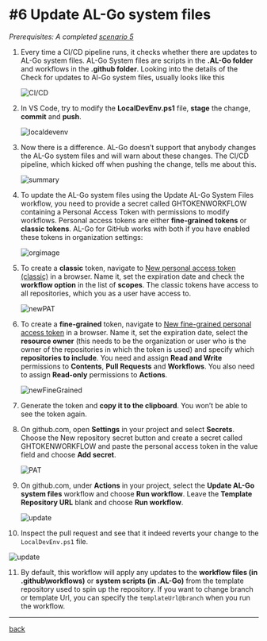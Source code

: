 # #6 Update AL-Go system files

*Prerequisites: A completed [scenario 5](RegisterProductionEnvironment.md)*

1. Every time a CI/CD pipeline runs, it checks whether there are updates to AL-Go system files. AL-Go System files are scripts in the **.AL-Go folder** and workflows in the **.github folder**. Looking into the details of the Check for updates to Al-Go system files, usually looks like this

   ![CI/CD](https://github.com/microsoft/AL-Go/assets/10775043/8322a06e-a270-4b6d-8d92-ccc547ca4555)

1. In VS Code, try to modify the **LocalDevEnv.ps1** file, **stage** the change, **commit** and **push**.

   ![localdevenv](https://github.com/microsoft/AL-Go/assets/10775043/9eb67bc0-5460-44c5-8ede-fc8f6545a821)

1. Now there is a difference. AL-Go doesn’t support that anybody changes the AL-Go system files and will warn about these changes. The CI/CD pipeline, which kicked off when pushing the change, tells me about this.

   ![summary](https://github.com/microsoft/AL-Go/assets/10775043/8b87cf1e-5f39-487d-9b39-4ebf9a39706a)

1. To update the AL-Go system files using the Update AL-Go System Files workflow, you need to provide a secret called GHTOKENWORKFLOW containing a Personal Access Token with permissions to modify workflows. Personal access tokens are either **fine-grained tokens** or **classic tokens**. AL-Go for GitHub works with both if you have enabled these tokens in organization settings:

   ![orgimage](https://github.com/microsoft/AL-Go/assets/10775043/f3a26b6c-ddf6-4ab6-9e7e-2a4ac04a0828)

1. To create a **classic** token, navigate to [New personal access token (classic)](https://github.com/settings/tokens/new) in a browser. Name it, set the expiration date and check the **workflow option** in the list of **scopes**. The classic tokens have access to all repositories, which you as a user have access to.

   ![newPAT](https://github.com/microsoft/AL-Go/assets/10775043/1ab9978a-37e8-423a-8f8e-5c0203f7ae00)

1. To create a **fine-grained** token, navigate to [New fine-grained personal access token](https://github.com/settings/personal-access-tokens/new) in a browser. Name it, set the expiration date, select the **resource owner** (this needs to be the organization or user who is the owner of the repositories in which the token is used) and specify which **repositories to include**. You need and assign **Read and Write** permissions to **Contents**, **Pull Requests** and **Workflows**. You also need to assign **Read-only** permissions to **Actions**.

   ![newFineGrained](https://github.com/microsoft/AL-Go/assets/10775043/c4618a82-3f56-4423-9ab5-15b53b4b2e95)

1. Generate the token and **copy it to the clipboard**. You won’t be able to see the token again.

1. On github.com, open **Settings** in your project and select **Secrets**. Choose the New repository secret button and create a secret called GHTOKENWORKFLOW and paste the personal access token in the value field and choose **Add secret**.

   ![PAT](https://github.com/microsoft/AL-Go/assets/10775043/7dcccca3-ec43-47ba-bffb-795332c890ad)

1. On github.com, under **Actions** in your project, select the **Update AL-Go system files** workflow and choose **Run workflow**. Leave the **Template Repository URL** blank and choose **Run workflow**.

   ![update](https://github.com/microsoft/AL-Go/assets/10775043/221e6aa1-27a8-47ea-b011-88bb6b7005b9)

1. Inspect the pull request and see that it indeed reverts your change to the `LocalDevEnv.ps1` file.

![update](https://github.com/microsoft/AL-Go/assets/10775043/c5811750-eeb2-4ce5-a8a6-9d7db620c81e)

11. By default, this workflow will apply any updates to the **workflow files (in .github\\workflows)** or **system scripts (in .AL-Go)** from the template repository used to spin up the repository. If you want to change branch or template Url, you can specify the `templateUrl@branch` when you run the workflow.

______________________________________________________________________

[back](../README.md)
